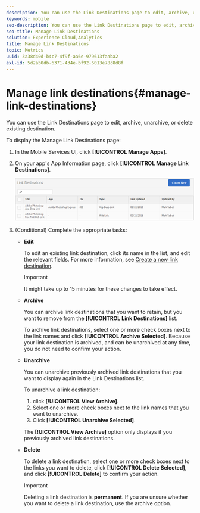 ```yaml
---
description: You can use the Link Destinations page to edit, archive, unarchive, or delete existing destination.
keywords: mobile
seo-description: You can use the Link Destinations page to edit, archive, unarchive, or delete existing destination.
seo-title: Manage Link Destinations
solution: Experience Cloud,Analytics
title: Manage Link Destinations
topic: Metrics
uuid: 3a38d40d-b4c7-4f9f-aa6e-979613faaba2
exl-id: 5d2ab0db-6371-434e-bf92-6013e78c8d8f
---
```

# Manage link destinations{#manage-link-destinations}

You can use the Link Destinations page to edit, archive, unarchive, or delete existing destination.

To display the Manage Link Destinations page: 

1. In the Mobile Services UI, click **[!UICONTROL Manage Apps]**.
1. On your app's App Information page, click **[!UICONTROL Manage Link Destinations]**.

   ![Link Destinations](assets/link_destinations_list.png)

1. (Conditional) Complete the appropriate tasks:

   * **Edit**

     To edit an existing link destination, click its name in the list, and edit the relevant fields. For more information, see [Create a new link destination](/help/using/acquisition-main/c-manage-link-destinations/t-create-new-app-deep-link-destination.md).

      >[!IMPORTANT]
      >
      >It might take up to 15 minutes for these changes to take effect.

   * **Archive**

     You can archive link destinations that you want to retain, but you want to remove from the **[!UICONTROL Link Destinations]** list.

     To archive link destinations, select one or more check boxes next to the link names and click **[!UICONTROL Archive Selected]**. Because your link destination is archived, and can be unarchived at any time, you do not need to confirm your action. 

   * **Unarchive**

      You can unarchive previously archived link destinations that you want to display again in the Link Destinations list.

      To unarchive a link destination:
  
      1. click **[!UICONTROL View Archive]**.
      1. Select one or more check boxes next to the link names that you want to unarchive.
      1. Click **[!UICONTROL Unarchive Selected]**. 
  
       The **[!UICONTROL View Archive]** option only displays if you previously archived link destinations. 

   * **Delete**

     To delete a link destination, select one or more check boxes next to the links you want to delete, click **[!UICONTROL Delete Selected]**, and click **[!UICONTROL Delete]** to confirm your action.

     >[!IMPORTANT]
     >
     >Deleting a link destination is **permanent**. If you are unsure whether you want to delete a link destination, use the archive option.
